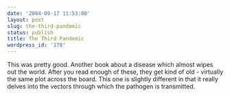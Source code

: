 ```yaml
---
date: '2004-09-17 11:53:00'
layout: post
slug: the-third-pandemic
status: publish
title: The Third Pandemic
wordpress_id: '178'
---
```


This was pretty good. Another book about a disease which almost wipes out the world. After you read enough of these, they get kind of old - virtually the same plot across the board. This one is slightly different in that it really delves into the vectors through which the pathogen is transmitted.

